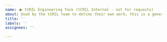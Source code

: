 ```yaml
---
name: 🫖 tCRIL Engineering Task (tCRIL Internal - not for requests)
about: Used by the tCRIL team to define their own work, this is a general task that doesn't fit into a specific repository (we follow a "ticket close to the code" philosophy whenever possible)
title: ''
labels: ''
assignees: ''

---
```



